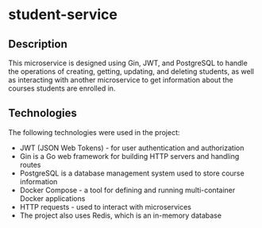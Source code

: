 # student-service

## Description

This microservice is designed using Gin, JWT, and PostgreSQL to handle the operations of creating, getting, updating, and deleting students, as well as interacting with another microservice to get information about the courses students are enrolled in.

## Technologies

The following technologies were used in the project:
   * JWT (JSON Web Tokens) - for user authentication and authorization
   * Gin is a Go web framework for building HTTP servers and handling routes
   * PostgreSQL is a database management system used to store course information
   * Docker Compose - a tool for defining and running multi-container Docker applications
   * HTTP requests - used to interact with microservices
   * The project also uses Redis, which is an in-memory database
